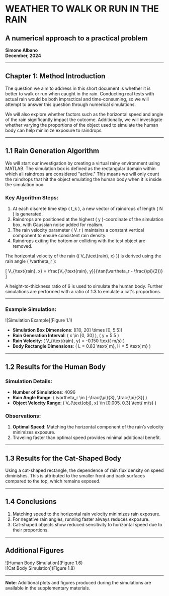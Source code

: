 # WEATHER TO WALK OR RUN IN THE RAIN

## A numerical approach to a practical problem  
**Simone Albano**  
**December, 2024**

---

## Chapter 1: Method Introduction

The question we aim to address in this short document is whether it is better to walk or run when caught in the rain. Conducting real tests with actual rain would be both impractical and time-consuming, so we will attempt to answer this question through numerical simulations.

We will also explore whether factors such as the horizontal speed and angle of the rain significantly impact the outcome. Additionally, we will investigate whether varying the proportions of the object used to simulate the human body can help minimize exposure to raindrops.

---

## 1.1 Rain Generation Algorithm

We will start our investigation by creating a virtual rainy environment using MATLAB. The simulation box is defined as the rectangular domain within which all raindrops are considered "active." This means we will only count the raindrops that hit the object emulating the human body when it is inside the simulation box. 

### Key Algorithm Steps:
1. At each discrete time step \( t_k \), a new vector of raindrops of length \( N \) is generated.
2. Raindrops are positioned at the highest \( y \)-coordinate of the simulation box, with Gaussian noise added for realism.
3. The rain velocity parameter \( V_r \) maintains a constant vertical component to ensure consistent rain density.
4. Raindrops exiting the bottom or colliding with the test object are removed.

The horizontal velocity of the rain (\( V_{\text{rain}, x} \)) is derived using the rain angle \( \vartheta_r \):

\[
V_{\text{rain}, x} = \frac{V_{\text{rain}, y}}{\tan(\vartheta_r - \frac{\pi}{2})}
\]

A height-to-thickness ratio of 6 is used to simulate the human body. Further simulations are performed with a ratio of 1:3 to emulate a cat's proportions.

---

### Example Simulation:

![Simulation Example](Figure 1.1)

- **Simulation Box Dimensions**: \([10, 20] \times [0, 5.5]\)  
- **Rain Generation Interval**: \( x \in [0, 30] \), \( y = 5.5 \)  
- **Rain Velocity**: \( V_{\text{rain}, y} = -0.150 \text{ m/s} \)  
- **Body Rectangle Dimensions**: \( L = 0.83 \text{ m}, H = 5 \text{ m} \)

---

## 1.2 Results for the Human Body

### Simulation Details:
- **Number of Simulations**: 4096  
- **Rain Angle Range**: \( \vartheta_r \in [-\frac{\pi}{3}, \frac{\pi}{3}] \)  
- **Object Velocity Range**: \( V_{\text{obj}, x} \in [0.005, 0.3] \text{ m/s} \)

### Observations:
1. **Optimal Speed**: Matching the horizontal component of the rain’s velocity minimizes exposure.  
2. Traveling faster than optimal speed provides minimal additional benefit.  

---

## 1.3 Results for the Cat-Shaped Body

Using a cat-shaped rectangle, the dependence of rain flux density on speed diminishes. This is attributed to the smaller front and back surfaces compared to the top, which remains exposed.

---

## 1.4 Conclusions

1. Matching speed to the horizontal rain velocity minimizes rain exposure.  
2. For negative rain angles, running faster always reduces exposure.  
3. Cat-shaped objects show reduced sensitivity to horizontal speed due to their proportions.

---

## Additional Figures

![Human Body Simulation](Figure 1.6)  
![Cat Body Simulation](Figure 1.8)

---

**Note**: Additional plots and figures produced during the simulations are available in the supplementary materials.
